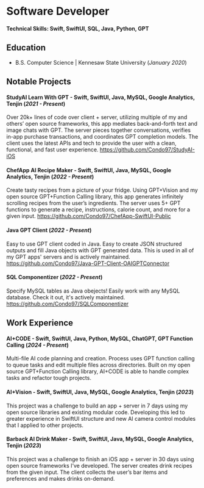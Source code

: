 # Software Developer

#### Technical Skills: Swift, SwiftUI, SQL, Java, Python, GPT

## Education
- B.S. Computer Science | Kennesaw State University (_January 2020_)

## Notable Projects

#### StudyAI Learn With GPT - Swift, SwiftUI, Java, MySQL, Google Analytics, Tenjin (_2021 - Present_)

Over 20k+ lines of code over client + server, utilizing multiple of my and others’ open source frameworks, this app mediates back-and-forth text and image chats with GPT. The server pieces together conversations, verifies in-app purchase transactions, and coordinates GPT completion models. The client uses the latest APIs and tech to provide the user with a clean, functional, and fast user experience.
https://github.com/Condo97/StudyAI-iOS

#### ChefApp AI Recipe Maker - Swift, SwiftUI, Java, MySQL, Google Analytics, Tenjin (_2022 - Present_)
  
Create tasty recipes from a picture of your fridge. Using GPT+Vision and my open source GPT+Function Calling library, this app generates infinitely scrolling recipes from the user’s ingredients. The server uses 5+ GPT functions to generate a recipe, instructions, calorie count, and more for a given input.
https://github.com/Condo97/ChefApp-SwiftUI-Public

#### Java GPT Client (_2022 - Present_) 

Easy to use GPT client coded in Java. Easy to create JSON structured outputs and fill Java objects with GPT generated data. This is used in all of my GPT apps' servers and is actively maintained.
https://github.com/Condo97/Java-GPT-Client-OAIGPTConnector

#### SQL Componentizer (_2022 - Present_)

Specify MySQL tables as Java obejects! Easily work with any MySQL database. Check it out, it's actively maintained.
https://github.com/Condo97/SQLComponentizer

## Work Experience

#### AI+CODE - Swift, SwiftUI, Java, Python, MySQL, ChatGPT, GPT Function Calling (_2024 - Present_)

Multi-file AI code planning and creation. Process uses GPT function calling to queue tasks and edit multiple files across directories. Built on my open source GPT+Function Calling library, AI+CODE is able to handle complex tasks and refactor tough projects.

#### AI+Vision - Swift, SwiftUI, Java, MySQL, Google Analytics, Tenjin (_2023_) 

This project was a challenge to build an app + server in 7 days using my open source libraries and existing modular code. Developing this led to greater experience in SwiftUI structure and new AI camera control modules that I applied to other projects.

#### Barback AI Drink Maker  - Swift, SwiftUI, Java, MySQL, Google Analytics, Tenjin (_2023_)

This project was a challenge to finish an iOS app + server in 30 days using open source frameworks I’ve developed. The server creates drink recipes from the given input. The client collects the user’s bar items and preferences and makes drinks on-demand.

